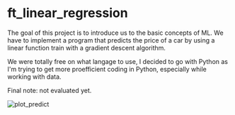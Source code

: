 # ft_linear_regression

The goal of this project is to introduce us to the basic concepts of ML.
We have to implement a program that predicts the price of a car by using a linear function train with a gradient descent algorithm.

We were totally free on what langage to use, I decided to go with Python as I'm trying to get more proefficient coding in Python, especially while working with data.

Final note: not evaluated yet.

![plot_predict](https://github.com/user-attachments/assets/73801593-58a5-44de-bf9c-c8f7e451795a)
